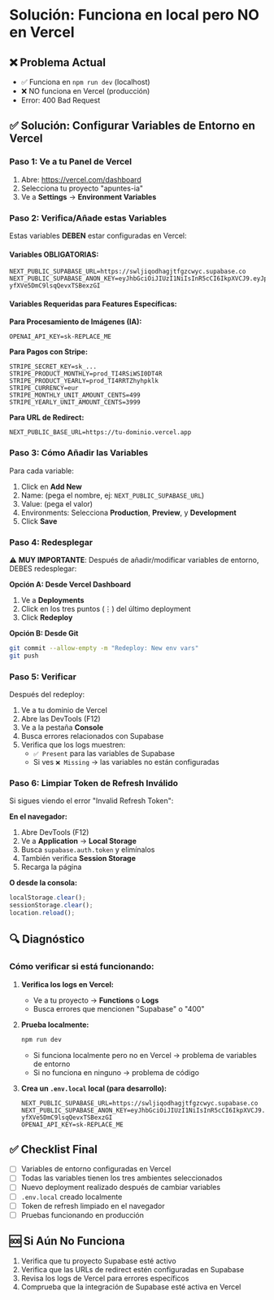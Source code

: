 # Solución: Funciona en local pero NO en Vercel

## ❌ Problema Actual
- ✅ Funciona en `npm run dev` (localhost)
- ❌ NO funciona en Vercel (producción)
- Error: 400 Bad Request

## ✅ Solución: Configurar Variables de Entorno en Vercel

### Paso 1: Ve a tu Panel de Vercel
1. Abre: https://vercel.com/dashboard
2. Selecciona tu proyecto "apuntes-ia"
3. Ve a **Settings** → **Environment Variables**

### Paso 2: Verifica/Añade estas Variables

Estas variables **DEBEN** estar configuradas en Vercel:

#### Variables OBLIGATORIAS:

```env
NEXT_PUBLIC_SUPABASE_URL=https://swljiqodhagjtfgzcwyc.supabase.co
NEXT_PUBLIC_SUPABASE_ANON_KEY=eyJhbGciOiJIUzI1NiIsInR5cCI6IkpXVCJ9.eyJpc3MiOiJzdXBhYmFzZSIsInJlZiI6InN3bGppcW9kaGFnanRmZ3pjd3ljIiwicm9sZSI6ImFub24iLCJpYXQiOjE3NjEwNjU2MjAsImV4cCI6MjA3NjY0MTYyMH0.qRY7TmxISkm4n8DmP-yfXVe5DmC9lsqQevxTSBexzGI
```

#### Variables Requeridas para Features Específicas:

**Para Procesamiento de Imágenes (IA):**
```env
OPENAI_API_KEY=sk-REPLACE_ME
```

**Para Pagos con Stripe:**
```env
STRIPE_SECRET_KEY=sk_...
STRIPE_PRODUCT_MONTHLY=prod_TI4RSiWSI0DT4R
STRIPE_PRODUCT_YEARLY=prod_TI4RRTZhyhpklk
STRIPE_CURRENCY=eur
STRIPE_MONTHLY_UNIT_AMOUNT_CENTS=499
STRIPE_YEARLY_UNIT_AMOUNT_CENTS=3999
```

**Para URL de Redirect:**
```env
NEXT_PUBLIC_BASE_URL=https://tu-dominio.vercel.app
```

### Paso 3: Cómo Añadir las Variables

Para cada variable:
1. Click en **Add New**
2. Name: (pega el nombre, ej: `NEXT_PUBLIC_SUPABASE_URL`)
3. Value: (pega el valor)
4. Environments: Selecciona **Production**, **Preview**, y **Development**
5. Click **Save**

### Paso 4: Redesplegar

⚠️ **MUY IMPORTANTE**: Después de añadir/modificar variables de entorno, DEBES redesplegar:

**Opción A: Desde Vercel Dashboard**
1. Ve a **Deployments**
2. Click en los tres puntos (⋮) del último deployment
3. Click **Redeploy**

**Opción B: Desde Git**
```bash
git commit --allow-empty -m "Redeploy: New env vars"
git push
```

### Paso 5: Verificar

Después del redeploy:
1. Ve a tu dominio de Vercel
2. Abre las DevTools (F12)
3. Ve a la pestaña **Console**
4. Busca errores relacionados con Supabase
5. Verifica que los logs muestren:
   - `✅ Present` para las variables de Supabase
   - Si ves `❌ Missing` → las variables no están configuradas

### Paso 6: Limpiar Token de Refresh Inválido

Si sigues viendo el error "Invalid Refresh Token":

**En el navegador:**
1. Abre DevTools (F12)
2. Ve a **Application** → **Local Storage**
3. Busca `supabase.auth.token` y elimínalos
4. También verifica **Session Storage**
5. Recarga la página

**O desde la consola:**
```javascript
localStorage.clear();
sessionStorage.clear();
location.reload();
```

## 🔍 Diagnóstico

### Cómo verificar si está funcionando:

1. **Verifica los logs en Vercel:**
   - Ve a tu proyecto → **Functions** o **Logs**
   - Busca errores que mencionen "Supabase" o "400"

2. **Prueba localmente:**
   ```bash
   npm run dev
   ```
   - Si funciona localmente pero no en Vercel → problema de variables de entorno
   - Si no funciona en ninguno → problema de código

3. **Crea un `.env.local` local (para desarrollo):**
   ```env
   NEXT_PUBLIC_SUPABASE_URL=https://swljiqodhagjtfgzcwyc.supabase.co
   NEXT_PUBLIC_SUPABASE_ANON_KEY=eyJhbGciOiJIUzI1NiIsInR5cCI6IkpXVCJ9.eyJpc3MiOiJzdXBhYmFzZSIsInJlZiI6InN3bGppcW9kaGFnanRmZ3pjd3ljIiwicm9sZSI6ImFub24iLCJpYXQiOjE3NjEwNjU2MjAsImV4cCI6MjA3NjY0MTYyMH0.qRY7TmxISkm4n8DmP-yfXVe5DmC9lsqQevxTSBexzGI
   OPENAI_API_KEY=sk-REPLACE_ME
   ```

## ✅ Checklist Final

- [ ] Variables de entorno configuradas en Vercel
- [ ] Todas las variables tienen los tres ambientes seleccionados
- [ ] Nuevo deployment realizado después de cambiar variables
- [ ] `.env.local` creado localmente
- [ ] Token de refresh limpiado en el navegador
- [ ] Pruebas funcionando en producción

## 🆘 Si Aún No Funciona

1. Verifica que tu proyecto Supabase esté activo
2. Verifica que las URLs de redirect estén configuradas en Supabase
3. Revisa los logs de Vercel para errores específicos
4. Comprueba que la integración de Supabase esté activa en Vercel

